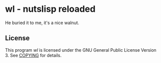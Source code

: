 # wl - nutslisp reloaded

He buried it to me, it's a nice walnut.

## License

This program *wl* is licensed under the GNU General Public License Version 3. See [COPYING](COPYING) for details.
